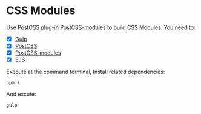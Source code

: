 # CSS Modules

Use [PostCSS](//postcss.org) plug-in [PostCSS-modules](//github.com/outpunk/postcss-modules) to build [CSS Modules](//github.com/css-modules). You need to:

- [x] [Gulp](//gulpjs.com/)
- [x] [PostCSS](//postcss.org/)
- [x] [PostCSS-modules](//github.com/outpunk/postcss-modules)
- [x] [EJS](//www.embeddedjs.com/)

Execute at the command terminal, Install related dependencies:

    npm i

And excute:

    gulp

